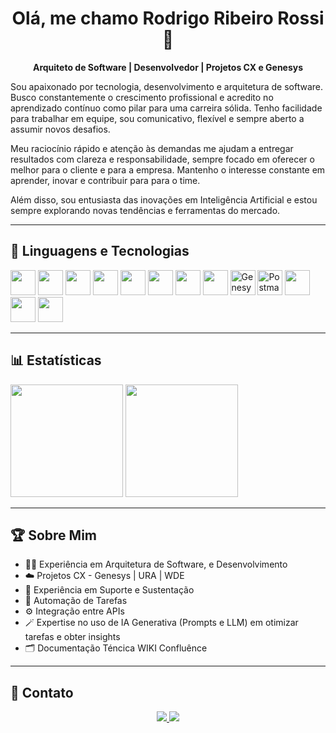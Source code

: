<!-- Título e Saudação -->
<h1 align="center">Olá, me chamo Rodrigo Ribeiro Rossi 👋</h1>
<p align="center">
  <b>Arquiteto de Software | Desenvolvedor | Projetos CX e Genesys</b>
  
  Sou apaixonado por tecnologia, desenvolvimento e arquitetura de software. Busco constantemente o crescimento profissional e acredito no aprendizado contínuo como pilar para uma carreira sólida. Tenho facilidade para trabalhar em equipe, sou comunicativo, flexível e sempre aberto a assumir novos desafios. 

Meu raciocínio rápido e atenção às demandas me ajudam a entregar resultados com clareza e responsabilidade, sempre focado em oferecer o melhor para o cliente e para a empresa. Mantenho o interesse constante em aprender, inovar e contribuir para para o time.

Além disso, sou entusiasta das inovações em Inteligência Artificial e estou sempre explorando novas tendências e ferramentas do mercado.
</p>

---

## 🚀 Linguagens e Tecnologias


<p align="left">
  <img src="https://cdn.jsdelivr.net/gh/devicons/devicon/icons/python/python-original.svg" width="40" height="40"/>
  <img src="https://cdn.jsdelivr.net/gh/devicons/devicon/icons/javascript/javascript-original.svg" width="40" height="40"/>
  <img src="https://cdn.jsdelivr.net/gh/devicons/devicon/icons/typescript/typescript-original.svg" width="40" height="40"/>
  <img src="https://cdn.jsdelivr.net/gh/devicons/devicon/icons/csharp/csharp-original.svg" width="40" height="40"/>
  <img src="https://cdn.jsdelivr.net/gh/devicons/devicon/icons/html5/html5-original.svg" width="40" height="40"/>
  <img src="https://cdn.jsdelivr.net/gh/devicons/devicon/icons/css3/css3-original.svg" width="40" height="40"/>
  <img src="https://cdn.jsdelivr.net/gh/devicons/devicon/icons/react/react-original.svg" width="40" height="40"/>
  <img src="https://cdn.jsdelivr.net/gh/devicons/devicon/icons/docker/docker-original.svg" width="40" height="40"/>
  <img src="https://cdn.jsdelivr.net/npm/genesys-spark-components@4.157.5/dist/genesys-webcomponents/icons/custom/genesys.svg" width="40" height="40" alt="Genesys"/>
  <img src="https://cdn.jsdelivr.net/gh/simple-icons/simple-icons/icons/postman.svg" width="40" height="40" alt="Postman"/>
  <img src="https://encrypted-tbn0.gstatic.com/images?q=tbn:ANd9GcSc5-OoyxCxBtps1j9R5OJ6wfOJGKMgmK07Mg&s"40" height="40"/>
  <img src="https://cdn.jsdelivr.net/gh/devicons/devicon/icons/mysql/mysql-original.svg" width="40" height="40"/>
  <img src="https://camo.githubusercontent.com/80ee24b2f1d1758eeeaa65bc396e11aef6d39a394edc5c8925e2e04a5b5d3297/68747470733a2f2f63646e2e6a7364656c6976722e6e65742f67682f64657669636f6e732f64657669636f6e406c61746573742f69636f6e732f6769742f6769742d6f726967696e616c2e737667" width="40" height="40"/>
  
</p>

---

## 📊 Estatísticas

<p align="left">
  <img height="180em" src="https://github-readme-stats.vercel.app/api?username=rodrigoribeirorossi&show_icons=true&theme=dark&count_private=true&include_all_commits=true&locale=pt-br&custom_title=Estatísticas"/>
  <img height="180em" src="https://github-readme-stats.vercel.app/api/top-langs/?username=rodrigoribeirorossi&layout=compact&langs_count=7&include_all_commits=true&theme=dark&locale=pt-br&custom_title=Tecnologias"/>
</p>

---

## 🏆 Sobre Mim

- 👨‍💻 Experiência em Arquitetura de Software, e Desenvolvimento
- ☁️ Projetos CX - Genesys | URA | WDE
- 🔗 Experiência em Suporte e Sustentação
- 🤖 Automação de Tarefas
- ⚙️ Integração entre APIs
- 🪄 Expertise no uso de IA Generativa (Prompts e LLM) em otimizar tarefas e obter insights
- 🗂️ Documentação Téncica WIKI Confluênce 

---


## 📲 Contato



<p align="center">
  <a href="https://www.linkedin.com/in/rodrigo-ribeiro-rossi-b291bb121/" target="_blank">
    <img src="https://img.shields.io/badge/-LinkedIn-%230077B5?style=for-the-badge&logo=linkedin&logoColor=white" />
  </a>
  <a href="mailto:rodrigoribeirorossi@email.com">
    <img src="https://img.shields.io/badge/-Email-%23333?style=for-the-badge&logo=gmail&logoColor=white" />
  </a>
</p>